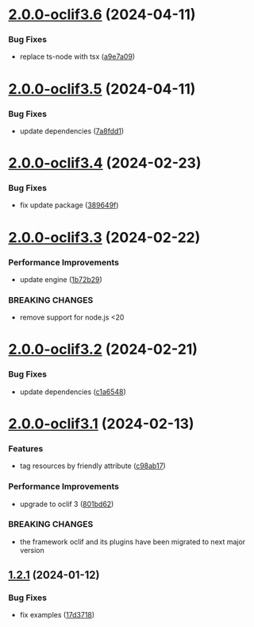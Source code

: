 # [2.0.0-oclif3.6](https://github.com/commercelayer/commercelayer-cli-plugin-tags/compare/v2.0.0-oclif3.5...v2.0.0-oclif3.6) (2024-04-11)


### Bug Fixes

* replace ts-node with tsx ([a9e7a09](https://github.com/commercelayer/commercelayer-cli-plugin-tags/commit/a9e7a09e9f13c07b31bb20c957b8f0e59006a026))

# [2.0.0-oclif3.5](https://github.com/commercelayer/commercelayer-cli-plugin-tags/compare/v2.0.0-oclif3.4...v2.0.0-oclif3.5) (2024-04-11)


### Bug Fixes

* update dependencies ([7a8fdd1](https://github.com/commercelayer/commercelayer-cli-plugin-tags/commit/7a8fdd117b50a523d254ff5a142e9d51502197ac))

# [2.0.0-oclif3.4](https://github.com/commercelayer/commercelayer-cli-plugin-tags/compare/v2.0.0-oclif3.3...v2.0.0-oclif3.4) (2024-02-23)


### Bug Fixes

* fix update package ([389649f](https://github.com/commercelayer/commercelayer-cli-plugin-tags/commit/389649f73bac7ef9678eae99a1b999acb4654ab1))

# [2.0.0-oclif3.3](https://github.com/commercelayer/commercelayer-cli-plugin-tags/compare/v2.0.0-oclif3.2...v2.0.0-oclif3.3) (2024-02-22)


### Performance Improvements

* update engine ([1b72b29](https://github.com/commercelayer/commercelayer-cli-plugin-tags/commit/1b72b29730cc8e458d9511097331c80de452541d))


### BREAKING CHANGES

* remove support for node.js <20

# [2.0.0-oclif3.2](https://github.com/commercelayer/commercelayer-cli-plugin-tags/compare/v2.0.0-oclif3.1...v2.0.0-oclif3.2) (2024-02-21)


### Bug Fixes

* update dependencies ([c1a6548](https://github.com/commercelayer/commercelayer-cli-plugin-tags/commit/c1a654883551d7a658ffee7d9922df7b769643f4))

# [2.0.0-oclif3.1](https://github.com/commercelayer/commercelayer-cli-plugin-tags/compare/v1.2.1...v2.0.0-oclif3.1) (2024-02-13)


### Features

* tag resources by friendly attribute ([c98ab17](https://github.com/commercelayer/commercelayer-cli-plugin-tags/commit/c98ab17b6219a2e037c2fe369039e49f66db887e))


### Performance Improvements

* upgrade to oclif 3 ([801bd62](https://github.com/commercelayer/commercelayer-cli-plugin-tags/commit/801bd62000b031bc504cc352f9414c88626ced76))


### BREAKING CHANGES

* the framework oclif and its plugins have been migrated to next major version

## [1.2.1](https://github.com/commercelayer/commercelayer-cli-plugin-tags/compare/v1.2.0...v1.2.1) (2024-01-12)


### Bug Fixes

* fix examples ([17d3718](https://github.com/commercelayer/commercelayer-cli-plugin-tags/commit/17d371871af383a4e98cda1d3e6c68b64428eebd))

